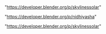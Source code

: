 "https://developer.blender.org/p/skylinessolar"

 
"https://developer.blender.org/p/nidhiyasha"


"https://developer.blender.org/p/skylinessolar"


 
